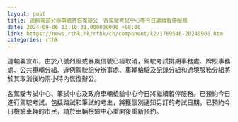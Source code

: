 ```yaml
---
layout: post
title: 運輸署部分辦事處將恢復辦公　各駕駛考試中心等今日繼續暫停服務
date: 2024-09-06 13:10:31.000000000 +08:00
link: https://news.rthk.hk/rthk/ch/component/k2/1769546-20240906.htm
categories: rthk
---
```


運輸署宣布，由於八號烈風或暴風信號已經取消，駕駛考試排期事務處、牌照事務處、公共車輛分組、違例駕駛記分辦事處、車輛檢驗及記錄分組和過境服務分組將於其取消後約兩小時內恢復辦公。

各駕駛考試中心、筆試中心及政府車輛檢驗中心今日將繼續暫停服務。已預約今日進行駕駛考試，包括路試和筆試的考生，將獲個別通知另訂的考試日期。已預約今日檢驗車輛的市民，請於車輛檢驗中心重開後重新預約。
